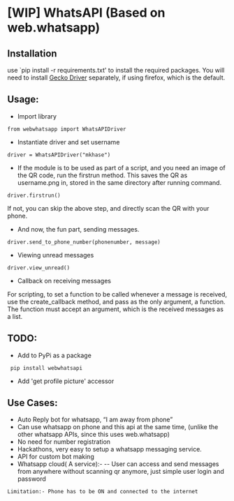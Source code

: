 # [WIP] WhatsAPI (Based on web.whatsapp)

## Installation

use `pip install -r requirements.txt' to install the required packages.
You will need to install [Gecko Driver](https://github.com/mozilla/geckodriver) separately, if using firefox, which is the default.

## Usage:
- Import library

` from webwhatsapp import WhatsAPIDriver `

- Instantiate driver and set username

` driver = WhatsAPIDriver("mkhase") `

- If the module is to be used as part of a script, and you need an image of the QR code, run the firstrun method. This saves the QR as username.png in, stored in the same directory after running command.

` driver.firstrun() `

If not, you can skip the above step, and directly scan the QR with your phone.

- And now, the fun part, sending messages.

` driver.send_to_phone_number(phonenumber, message) `

- Viewing unread messages

` driver.view_unread() `

- Callback on receiving messages

For scripting, to set a function to be called whenever a message is received, use the create_callback method, and pass as the only argument, a function. The function must accept an argument, which is the received messages as a list.

## TODO:
- Add to PyPi as a package

` pip install webwhatsapi`

- Add 'get profile picture' accessor

## Use Cases:
- Auto Reply bot for whatsapp, “I am away from phone”
- Can use whatsapp on phone and this api at the same time, (unlike the other whatsapp APIs, since this uses web.whatsapp)
- No need for number registration
- Hackathons, very easy to setup a whatsapp messaging service.
- API for custom bot making
- Whatsapp cloud( A service):-
-- User can access and send messages from anywhere without scanning qr anymore, just simple user login and password

` Limitation:- Phone has to be ON and connected to the internet `

